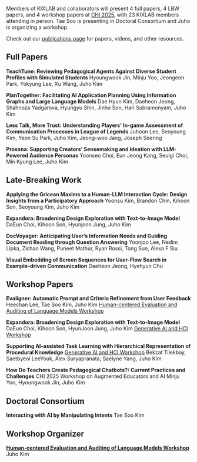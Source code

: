 Members of KIXLAB and collaborators will present 4 full papers, 4 LBW papers, and 4 workshop papers at [CHI 2025](https://chi2025.acm.org/), with 23 KIXLAB members attending in person. Tae Soo is presenting in Doctoral Consortium and Juho is organizing a workshop.

Check out our [publications page](https://kixlab.org/publications/) for papers, videos, and other resources.

## Full Papers

**TeachTune: Reviewing Pedagogical Agents Against Diverse Student Profiles with Simulated Students**
Hyoungwook Jin, Minju Yoo, Jeongeon Park, Yokyung Lee, Xu Wang, Juho Kim

**PlanTogether: Facilitating AI Application Planning Using Information Graphs and Large Language Models**
Dae Hyun Kim, Daeheon Jeong, Shahnoza Yadgarova, Hyungyu Shin, Jinho Son, Hari Subramonyam, Juho Kim

**Less Talk, More Trust: Understanding Players' In-game Assessment of Communication Processes in League of Legends**
Juhoon Lee, Seoyoung Kim, Yeon Su Park, Juho Kim, Jeong-woo Jang, Joseph Seering

**Proxona: Supporting Creators’ Sensemaking and Ideation with LLM-Powered Audience Personas**
Yoonseo Choi, Eun Jeong Kang, Seulgi Choi, Min Kyung Lee, Juho Kim

## Late-Breaking Work

**Applying the Gricean Maxims to a Human-LLM Interaction Cycle: Design Insights from a Participatory Approach**
Yoonsu Kim, Brandon Chin, Kihoon Son, Seoyoung Kim, Juho Kim

**Expandora: Broadening Design Exploration with Text-to-Image Model**
DaEun Choi, Kihoon Son, Hyunjoon Jung, Juho Kim

**DocVoyager: Anticipating User’s Information Needs and Guiding Document Reading through Question Answering**
Yoonjoo Lee, Nedim Lipka, Zichao Wang, Puneet Mathur, Ryan Rossi, Tong Sun, Alexa F Siu

**Visual Embedding of Screen Sequences for User-Flow Search in Example-driven Communication**
Daeheon Jeong, Hyehyun Chu

## Workshop Papers

**Evaligner: Automatic Prompt and Criteria Refinement from User Feedback**
Heechan Lee, Tae Soo Kim, Juho Kim
[Human-centered Evaluation and Auditing of Language Models Workshop](https://heal-workshop.github.io/)

**Expandora: Broadening Design Exploration with Text-to-Image Model**
DaEun Choi, Kihoon Son, HyunJoon Jung, Juho Kim
[Generative AI and HCI Workshop](https://generativeaiandhci.github.io/)

**Supporting AI-assisted Task Learning with Hierarchical Representation of Procedural Knowledge**
[Generative AI and HCI Workshop](https://generativeaiandhci.github.io/)
Bekzat Tilekbay, Saetbyeol LeeYouk, Alex Suryapranata, Saelyne Yang, Juho Kim

**How Do Teachers Create Pedagogical Chatbots?: Current Practices and Challenges**
CHI 2025 Workshop on Augmented Educators and AI
Minju Yoo, Hyoungwook Jin, Juho Kim

## Doctoral Consortium

**Interacting with AI by Manipulating Intents**
Tae Soo Kim

## Workshop Organizer

**[Human-centered Evaluation and Auditing of Language Models Workshop](https://heal-workshop.github.io/)**
Juho Kim

